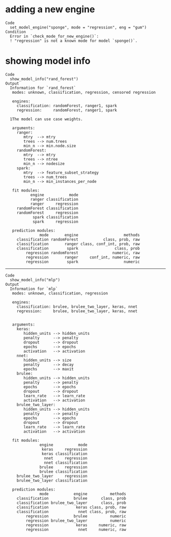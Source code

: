 # adding a new engine

    Code
      set_model_engine("sponge", mode = "regression", eng = "gum")
    Condition
      Error in `check_mode_for_new_engine()`:
      ! "regression" is not a known mode for model `sponge()`.

# showing model info

    Code
      show_model_info("rand_forest")
    Output
      Information for `rand_forest`
       modes: unknown, classification, regression, censored regression 
      
       engines: 
         classification: randomForest, ranger1, spark
         regression:     randomForest, ranger1, spark
      
      1The model can use case weights.
      
       arguments: 
         ranger:       
            mtry  --> mtry
            trees --> num.trees
            min_n --> min.node.size
         randomForest: 
            mtry  --> mtry
            trees --> ntree
            min_n --> nodesize
         spark:        
            mtry  --> feature_subset_strategy
            trees --> num_trees
            min_n --> min_instances_per_node
      
       fit modules:
               engine           mode
               ranger classification
               ranger     regression
         randomForest classification
         randomForest     regression
                spark classification
                spark     regression
      
       prediction modules:
                   mode       engine                    methods
         classification randomForest           class, prob, raw
         classification       ranger class, conf_int, prob, raw
         classification        spark                class, prob
             regression randomForest               numeric, raw
             regression       ranger     conf_int, numeric, raw
             regression        spark                    numeric
      

---

    Code
      show_model_info("mlp")
    Output
      Information for `mlp`
       modes: unknown, classification, regression 
      
       engines: 
         classification: brulee, brulee_two_layer, keras, nnet
         regression:     brulee, brulee_two_layer, keras, nnet
      
      
       arguments: 
         keras:            
            hidden_units --> hidden_units
            penalty      --> penalty
            dropout      --> dropout
            epochs       --> epochs
            activation   --> activation
         nnet:             
            hidden_units --> size
            penalty      --> decay
            epochs       --> maxit
         brulee:           
            hidden_units --> hidden_units
            penalty      --> penalty
            epochs       --> epochs
            dropout      --> dropout
            learn_rate   --> learn_rate
            activation   --> activation
         brulee_two_layer: 
            hidden_units --> hidden_units
            penalty      --> penalty
            epochs       --> epochs
            dropout      --> dropout
            learn_rate   --> learn_rate
            activation   --> activation
      
       fit modules:
                   engine           mode
                    keras     regression
                    keras classification
                     nnet     regression
                     nnet classification
                   brulee     regression
                   brulee classification
         brulee_two_layer     regression
         brulee_two_layer classification
      
       prediction modules:
                   mode           engine          methods
         classification           brulee      class, prob
         classification brulee_two_layer      class, prob
         classification            keras class, prob, raw
         classification             nnet class, prob, raw
             regression           brulee          numeric
             regression brulee_two_layer          numeric
             regression            keras     numeric, raw
             regression             nnet     numeric, raw
      

